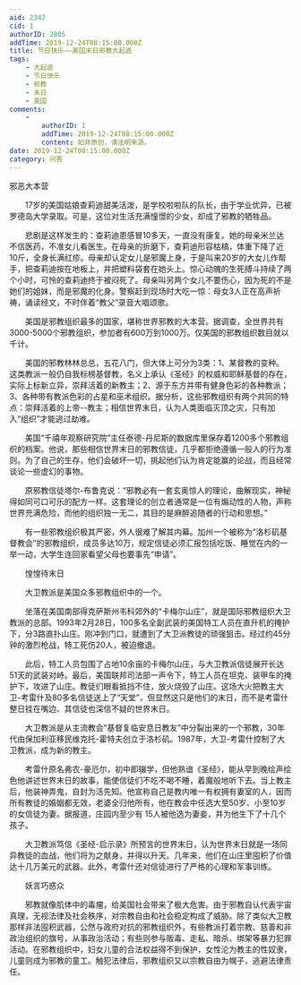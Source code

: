 ```yaml
---
aid: 2347
cid: 1
authorID: 2805
addTime: 2019-12-24T08:15:00.000Z
title: 节日快乐——美国末日邪教大起底
tags:
    - 大起底
    - 节日快乐
    - 邪教
    - 末日
    - 美国
comments:
    -
        authorID: 1
        addTime: 2019-12-24T08:15:00.000Z
        content: 如非原创，请注明来源。
date: 2019-12-24T08:15:00.000Z
category: 问答
---
```


邪恶大本营

　　17岁的美国姑娘查莉迪甜美活泼，是学校啦啦队的队长，由于学业优异，已被罗德岛大学录取。可是，这位对生活充满憧憬的少女，却成了邪教的牺牲品。

　　悲剧是这样发生的：查莉迪患感冒10多天，一直没有康复。她的母亲米兰达不信医药，不准女儿看医生。在母亲的折磨下，查莉迪形容枯槁，体重下降了近10斤，全身长满红疹。母亲却认定女儿是邪魔上身，于是叫来20岁的大女儿作帮手，把查莉迪按在地板上，并把塑料袋套在她头上。惊心动魄的生死搏斗持续了两个小时，可怜的查莉迪终于被闷死了。母亲叫另两个女儿不要伤心，因为死的不是她们的姐妹，而是邪魔的化身。警察赶到现场时大吃一惊：母女3人正在高声祈祷，诵读经文，不时伴着“教父”录音大唱颂歌。

　　美国是邪教组织最多的国家，堪称世界邪教的大本营。据调查，全世界共有3000-5000个邪教组织，参加者有600万到1000万。仅美国的邪教组织数目就以千计。

　　美国的邪教林林总总，五花八门，但大体上可分为3类：1、某督教的变种。这类教派一般仍自我标榜基督教，名义上承认《圣经》的权威和耶稣基督的存在，实际上标新立异，崇拜活着的新教主；2、源于东方并带有健身色彩的各种教派； 3、各种带有教派色彩的占星和巫术组织。据分析，这些邪教组织有两个共同的特点：崇拜活着的上帝--教主；相信世界末日，认为人类面临灭顶之灾，只有加入“组织”才能逃过劫难。

　　美国“千禧年观察研究院”主任泰德-丹尼斯的数据库里保存着1200多个邪教组织的档案。他说，那些相信世界末日的邪教信徒，几乎都拒绝遵循一般人的行为准则。为了自己的生存，他们会破坏一切，挑起他们认为肯定能赢的论战，而且经常谈论一些虚幻的事物。

　　原邪教信徒塔尔-布鲁克说：“邪教必有一套玄奥惊人的理论，曲解现实，神秘得如同可口可乐的配方一样。这套理论的创立者通常是一位有煽动性的人物，声称世界充满危险，而他的组织独一无二，其目的是麻醉追随者的行动和思想。”

　　有一些邪教组织极其严密，外人很难了解其内幕。加州一个被称为“洛杉矶基督教会”的邪教组织，成员多达10万，规定信徒必须汇报包括吃饭、睡觉在内的一举一动，大学生连回家看望父母也要事先“申请”。

　　惶惶待末日

　　大卫教派是美国众多邪教组织中的一个。

　　坐落在美国南部得克萨斯州韦科郊外的“卡梅尔山庄”，就是国际邪教组织大卫教派的总部。1993年2月28日，100多名全副武装的美国特工人员在直升机的掩护下，分3路直扑山庄。刚冲到门口，就遭到了大卫派教徒的顽强狙击。经过约45分钟的激烈枪战，特工死伤20人，被迫撤退。

　　此后，特工人员包围了占地10余亩的卡梅尔山庄，与大卫教派信徒展开长达51天的武装对峙。最后，美国联邦司法部一声令下，特工人员在坦克、装甲车的掩护下，攻进了山庄。教徒们眼看抵挡不住，放火烧毁了山庄。这场大火把教主大卫-考雷什及80多名信徒送上了“天堂”，但显然这只是他们的末日，而不是考雷什整日挂在嘴边、其信徒也深信不疑的世界末日。

　　大卫教派是从主流教会“基督复临安息日教友”中分裂出来的一个邪教，30年代由保加利亚移民维克托-霍特夫创立于洛杉矶。1987年，大卫-考雷什控制了大卫教派，成为新的教主。

　　考雷什原名弗农-豪厄尔，初中即辍学，但他熟谙《圣经》，能从早到晚绘声绘色他讲述世界末日的故事，能使信徒们不吃不喝不睡，着魔般地听下去。当上教主后，他装神弄鬼，自封为活先知。他宣称自己是教内唯一有权拥有妻室的人，因而所有教徒的婚姻都无效，老婆全归他所有，他在教会中任选大至50岁、小至10岁的女信徒为妻。据报道，庄园内至少有 15人被他选为妻妾，并为他生下了十几个孩子。

　　大卫教派笃信《圣经-启示录》所预言的世界末日，认为世界末日就是一场同异教徒的血战，他们将为之献身，并得以升天。几年来，他们在山庄里囤积了价值达十几万美元的武器。此外，考雷什还对信徒进行了严格的心理和军事训练。

　　妖言巧惑众

　　邪教就像肌体中的毒瘤，给美国社会带来了极大危害。由于邪教自认代表宇宙真理，无视法律及社会秩序，对宗教自由和社会稳定构成了威胁。除了类似大卫教那样非法囤积武器，公然与政府对抗的邪教组织外，有些教派打着宗教、慈善和非政治组织的旗号，从事政治活动；有些则参与贩毒、走私、暗杀、绑架等暴力犯罪活动。在邪教组织中，妇女儿童的合法权益得不到保护，女性沦为教主的性奴隶，儿童则成为邪教的童工。触犯法律后，邪教组织又以宗教自由为幌子，逃避法律责任。
